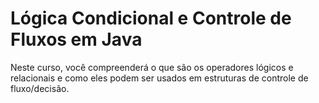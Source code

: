# Lógica Condicional e Controle de Fluxos em Java
Neste curso, você compreenderá o que são os operadores lógicos e relacionais e como eles podem ser usados em estruturas de controle de fluxo/decisão.
